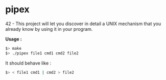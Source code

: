 # pipex
42 - This project will let you discover in detail a UNIX mechanism that you already know by using it in your program.

**Usage :**
```bash
$> make
$> ./pipex file1 cmd1 cmd2 file2
```
It should behave like :
```bash
$> < file1 cmd1 | cmd2 > file2
```
